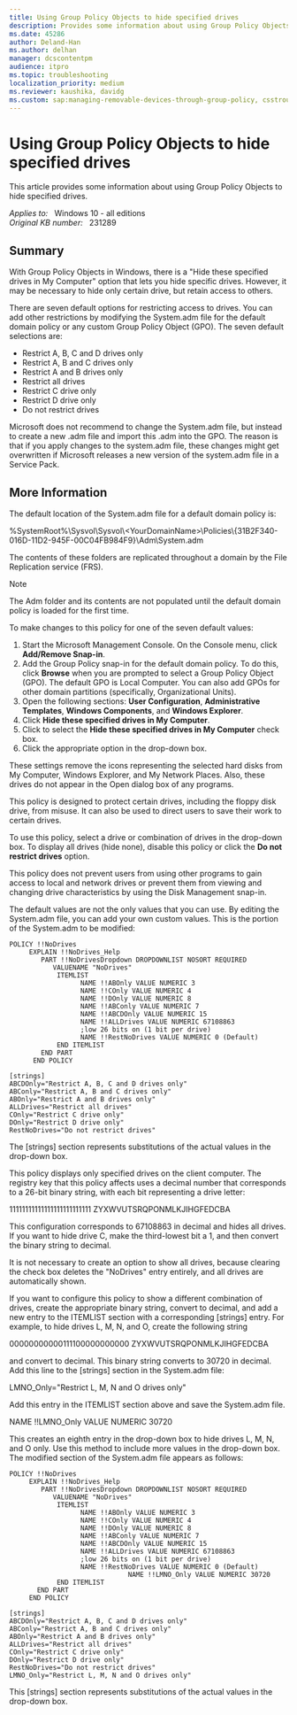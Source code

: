 ```yaml
---
title: Using Group Policy Objects to hide specified drives
description: Provides some information about using Group Policy Objects to hide specified drives.
ms.date: 45286
author: Deland-Han
ms.author: delhan
manager: dcscontentpm
audience: itpro
ms.topic: troubleshooting
localization_priority: medium
ms.reviewer: kaushika, davidg
ms.custom: sap:managing-removable-devices-through-group-policy, csstroubleshoot
---
```

# Using Group Policy Objects to hide specified drives

This article provides some information about using Group Policy Objects to hide specified drives.

_Applies to:_ &nbsp; Windows 10 - all editions  
_Original KB number:_ &nbsp; 231289

## Summary

With Group Policy Objects in Windows, there is a "Hide these specified drives in My Computer" option that lets you hide specific drives. However, it may be necessary to hide only certain drive, but retain access to others.

There are seven default options for restricting access to drives. You can add other restrictions by modifying the System.adm file for the default domain policy or any custom Group Policy Object (GPO). The seven default selections are:

- Restrict A, B, C and D drives only
- Restrict A, B and C drives only
- Restrict A and B drives only
- Restrict all drives
- Restrict C drive only
- Restrict D drive only
- Do not restrict drives

Microsoft does not recommend to change the System.adm file, but instead to create a new .adm file and import this .adm into the GPO. The reason is that if you apply changes to the system.adm file, these changes might get overwritten if Microsoft releases a new version of the system.adm file in a Service Pack.

## More Information

The default location of the System.adm file for a default domain policy is:

%SystemRoot%\\Sysvol\\Sysvol\\\<YourDomainName>\\Policies\\\{31B2F340-016D-11D2-945F-00C04FB984F9}\\Adm\\System.adm  

The contents of these folders are replicated throughout a domain by the File Replication service (FRS).

> [!Note]
> The Adm folder and its contents are not populated until the default domain policy is loaded for the first time.

To make changes to this policy for one of the seven default values:

1. Start the Microsoft Management Console. On the Console menu, click **Add/Remove Snap-in**.
2. Add the Group Policy snap-in for the default domain policy. To do this, click **Browse** when you are prompted to select a Group Policy Object (GPO). The default GPO is Local Computer. You can also add GPOs for other domain partitions (specifically, Organizational Units).
3. Open the following sections: **User Configuration**, **Administrative Templates**, **Windows Components**, and **Windows Explorer**.
4. Click **Hide these specified drives in My Computer**.
5. Click to select the **Hide these specified drives in My Computer** check box.
6. Click the appropriate option in the drop-down box.

These settings remove the icons representing the selected hard disks from My Computer, Windows Explorer, and My Network Places. Also, these drives do not appear in the Open dialog box of any programs.

This policy is designed to protect certain drives, including the floppy disk drive, from misuse. It can also be used to direct users to save their work to certain drives.

To use this policy, select a drive or combination of drives in the drop-down box. To display all drives (hide none), disable this policy or click the **Do not restrict drives** option.

This policy does not prevent users from using other programs to gain access to local and network drives or prevent them from viewing and changing drive characteristics by using the Disk Management snap-in.

The default values are not the only values that you can use. By editing the System.adm file, you can add your own custom values. This is the portion of the System.adm to be modified:

```output
POLICY !!NoDrives  
     EXPLAIN !!NoDrives_Help  
        PART !!NoDrivesDropdown DROPDOWNLIST NOSORT REQUIRED  
           VALUENAME "NoDrives"  
            ITEMLIST  
                  NAME !!ABOnly VALUE NUMERIC 3  
                  NAME !!COnly VALUE NUMERIC 4  
                  NAME !!DOnly VALUE NUMERIC 8  
                  NAME !!ABConly VALUE NUMERIC 7  
                  NAME !!ABCDOnly VALUE NUMERIC 15  
                  NAME !!ALLDrives VALUE NUMERIC 67108863  
                  ;low 26 bits on (1 bit per drive)  
                  NAME !!RestNoDrives VALUE NUMERIC 0 (Default)  
            END ITEMLIST  
        END PART  
      END POLICY

[strings]  
ABCDOnly="Restrict A, B, C and D drives only"  
ABConly="Restrict A, B and C drives only"  
ABOnly="Restrict A and B drives only"  
ALLDrives="Restrict all drives"  
COnly="Restrict C drive only"  
DOnly="Restrict D drive only"  
RestNoDrives="Do not restrict drives"  
```

The [strings] section represents substitutions of the actual values in the drop-down box.

This policy displays only specified drives on the client computer. The registry key that this policy affects uses a decimal number that corresponds to a 26-bit binary string, with each bit representing a drive letter:

11111111111111111111111111
ZYXWVUTSRQPONMLKJIHGFEDCBA

This configuration corresponds to 67108863 in decimal and hides all drives. If you want to hide drive C, make the third-lowest bit a 1, and then convert the binary string to decimal.

It is not necessary to create an option to show all drives, because clearing the check box deletes the "NoDrives" entry entirely, and all drives are automatically shown.

If you want to configure this policy to show a different combination of drives, create the appropriate binary string, convert to decimal, and add a new entry to the ITEMLIST section with a corresponding [strings] entry. For example, to hide drives L, M, N, and O, create the following string

00000000000111100000000000
ZYXWVUTSRQPONMLKJIHGFEDCBA

and convert to decimal. This binary string converts to 30720 in decimal. Add this line to the [strings] section in the System.adm file:

LMNO_Only="Restrict L, M, N and O drives only"

Add this entry in the ITEMLIST section above and save the System.adm file.

NAME !!LMNO_Only VALUE NUMERIC 30720

This creates an eighth entry in the drop-down box to hide drives L, M, N, and O only. Use this method to include more values in the drop-down box. The modified section of the System.adm file appears as follows:

```output
POLICY !!NoDrives  
     EXPLAIN !!NoDrives_Help  
        PART !!NoDrivesDropdown DROPDOWNLIST NOSORT REQUIRED  
           VALUENAME "NoDrives"  
            ITEMLIST  
                  NAME !!ABOnly VALUE NUMERIC 3  
                  NAME !!COnly VALUE NUMERIC 4  
                  NAME !!DOnly VALUE NUMERIC 8  
                  NAME !!ABConly VALUE NUMERIC 7  
                  NAME !!ABCDOnly VALUE NUMERIC 15  
                  NAME !!ALLDrives VALUE NUMERIC 67108863  
                  ;low 26 bits on (1 bit per drive)  
                  NAME !!RestNoDrives VALUE NUMERIC 0 (Default)  
                              NAME !!LMNO_Only VALUE NUMERIC 30720  
            END ITEMLIST
       END PART  
     END POLICY

[strings]  
ABCDOnly="Restrict A, B, C and D drives only"  
ABConly="Restrict A, B and C drives only"  
ABOnly="Restrict A and B drives only"  
ALLDrives="Restrict all drives"  
COnly="Restrict C drive only"  
DOnly="Restrict D drive only"  
RestNoDrives="Do not restrict drives"  
LMNO_Only="Restrict L, M, N and O drives only"  
```

This [strings] section represents substitutions of the actual values in the drop-down box.
